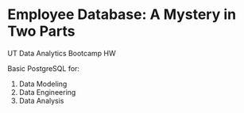 # Employee Database: A Mystery in Two Parts
UT Data Analytics Bootcamp HW

Basic PostgreSQL for:
1. Data Modeling
2. Data Engineering
3. Data Analysis

